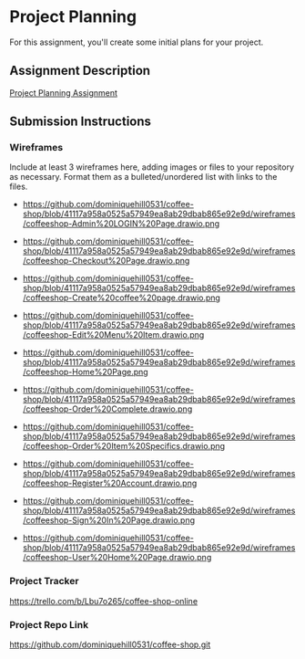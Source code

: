 # Project Planning
For this assignment, you'll create some initial plans for your project.

## Assignment Description
[Project Planning Assignment](https://education.launchcode.org/liftoff/modules/assignments/project-planning)

## Submission Instructions

### Wireframes

Include at least 3 wireframes here, adding images or files to your repository as necessary. Format them as a bulleted/unordered list with links to the files.

* https://github.com/dominiquehill0531/coffee-shop/blob/41117a958a0525a57949ea8ab29dbab865e92e9d/wireframes/coffeeshop-Admin%20LOGIN%20Page.drawio.png

* https://github.com/dominiquehill0531/coffee-shop/blob/41117a958a0525a57949ea8ab29dbab865e92e9d/wireframes/coffeeshop-Checkout%20Page.drawio.png

* https://github.com/dominiquehill0531/coffee-shop/blob/41117a958a0525a57949ea8ab29dbab865e92e9d/wireframes/coffeeshop-Create%20coffee%20page.drawio.png

* https://github.com/dominiquehill0531/coffee-shop/blob/41117a958a0525a57949ea8ab29dbab865e92e9d/wireframes/coffeeshop-Edit%20Menu%20Item.drawio.png

* https://github.com/dominiquehill0531/coffee-shop/blob/41117a958a0525a57949ea8ab29dbab865e92e9d/wireframes/coffeeshop-Home%20Page.png

* https://github.com/dominiquehill0531/coffee-shop/blob/41117a958a0525a57949ea8ab29dbab865e92e9d/wireframes/coffeeshop-Order%20Complete.drawio.png

* https://github.com/dominiquehill0531/coffee-shop/blob/41117a958a0525a57949ea8ab29dbab865e92e9d/wireframes/coffeeshop-Order%20Item%20Specifics.drawio.png

* https://github.com/dominiquehill0531/coffee-shop/blob/41117a958a0525a57949ea8ab29dbab865e92e9d/wireframes/coffeeshop-Register%20Account.drawio.png

* https://github.com/dominiquehill0531/coffee-shop/blob/41117a958a0525a57949ea8ab29dbab865e92e9d/wireframes/coffeeshop-Sign%20In%20Page.drawio.png

* https://github.com/dominiquehill0531/coffee-shop/blob/41117a958a0525a57949ea8ab29dbab865e92e9d/wireframes/coffeeshop-User%20Home%20Page.drawio.png

### Project Tracker

https://trello.com/b/Lbu7o265/coffee-shop-online

### Project Repo Link

https://github.com/dominiquehill0531/coffee-shop.git
